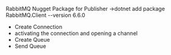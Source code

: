 RabbitMQ Nugget Package for Publisher
->dotnet add package RabbitMQ.Client --version 6.6.0   
- Create Connection
- activating the connection and opening a channel
- Create Queue
- Send Queue